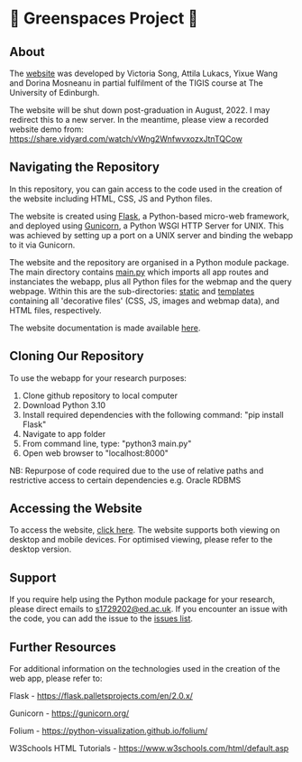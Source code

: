 #  🌳 Greenspaces Project  🌳

## About    
The [website](https://www.geos.ed.ac.uk/dev/ARQI) was developed by Victoria Song, Attila Lukacs, Yixue Wang and Dorina Mosneanu in partial fulfilment of the TIGIS course at The University of Edinburgh.

The website will be shut down post-graduation in August, 2022. I may redirect this to a new server. In the meantime, please view a recorded website demo from: https://share.vidyard.com/watch/vWng2WnfwvxozxJtnTQCow

## Navigating the Repository

In this repository, you can gain access to the code used in the creation of the website including HTML, CSS, JS and Python files. 

The website is created using [Flask](https://flask.palletsprojects.com/en/2.0.x/quickstart/), a Python-based micro-web framework, and deployed using [Gunicorn](https://gunicorn.org/#deployment), a Python WSGI HTTP Server for UNIX. This was achieved by setting up a port on a UNIX server and binding the webapp to it via Gunicorn.

The website and the repository are organised in a Python module package. The main directory contains [main.py](main.py) which imports all app routes and instanciates the webapp, plus all Python files for the webmap and the query webpage. Within this are the sub-directories: [static](static) and [templates](templates) containing all 'decorative files' (CSS, JS, images and webmap data), and HTML files, respectively.

The website documentation is made available [here](Group_6_Documentation.pdf).

## Cloning Our Repository
To use the webapp for your research purposes:
1. Clone github repository to local computer
2. Download Python 3.10
3. Install required dependencies with the following command: "pip install Flask"
4. Navigate to app folder
5. From command line, type: "python3 main.py"
6. Open web browser to "localhost:8000"

NB: Repurpose of code required due to the use of relative paths and restrictive access to certain dependencies e.g. Oracle RDBMS


## Accessing the Website
To access the website, [click here](https://www.geos.ed.ac.uk/dev/ARQI). The website supports both viewing on desktop and mobile devices. For optimised viewing, please refer to the desktop version.

## Support
If you require help using the Python module package for your research, please direct emails to s1729202@ed.ac.uk. If you encounter an issue with the code, you can add the issue to the [issues list](https://github.com/attilacodes/Capital-Greenspaces-Project/issues).

## Further Resources
For additional information on the technologies used in the creation of the web app, please refer to:

Flask - https://flask.palletsprojects.com/en/2.0.x/

Gunicorn - https://gunicorn.org/

Folium - https://python-visualization.github.io/folium/

W3Schools HTML Tutorials - https://www.w3schools.com/html/default.asp
